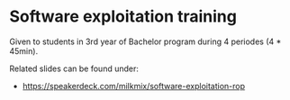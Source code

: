 # Software exploitation training #
Given to students in 3rd year of Bachelor program during 4 periodes (4 * 45min).

Related slides can be found under:
* https://speakerdeck.com/milkmix/software-exploitation-rop

